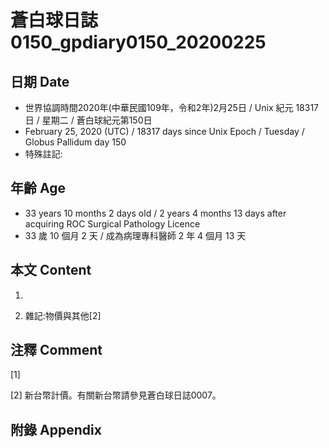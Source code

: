 # 蒼白球日誌0150_gpdiary0150_20200225 #

## 日期 Date ##

* 世界協調時間2020年(中華民國109年，令和2年)2月25日 / Unix 紀元 18317 日 / 星期二 / 蒼白球紀元第150日
* February 25, 2020 (UTC) / 18317 days since Unix Epoch / Tuesday / Globus Pallidum day 150
* 特殊註記:

## 年齡 Age ##

* 33 years 10 months 2 days old / 2 years 4 months 13 days after acquiring ROC Surgical Pathology Licence
* 33 歲 10 個月 2 天 / 成為病理專科醫師 2 年 4 個月 13 天

## 本文 Content ##

1. 

    
2. 雜記:物價與其他[2]

    

## 注釋 Comment ##

[1] 


[2] 新台幣計價。有關新台幣請參見蒼白球日誌0007。



## 附錄 Appendix ##

